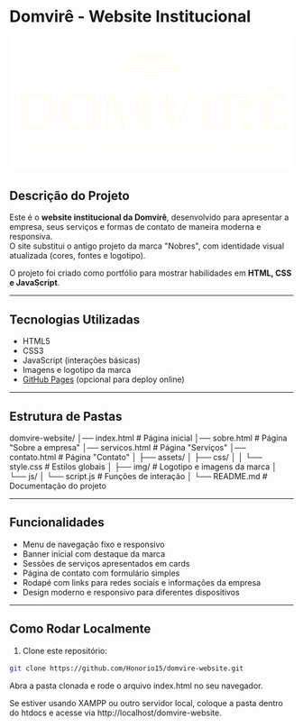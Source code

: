 # Domvirê - Website Institucional

![Logo Domvirê](templates/images/Logo_Completo_off_white-removebg-preview.png)

## Descrição do Projeto
Este é o **website institucional da Domvirê**, desenvolvido para apresentar a empresa, seus serviços e formas de contato de maneira moderna e responsiva.  
O site substitui o antigo projeto da marca "Nobres", com identidade visual atualizada (cores, fontes e logotipo).

O projeto foi criado como portfólio para mostrar habilidades em **HTML, CSS e JavaScript**.

---

## Tecnologias Utilizadas
- HTML5
- CSS3
- JavaScript (interações básicas)
- Imagens e logotipo da marca
- [GitHub Pages](https://pages.github.com/) (opcional para deploy online)

---

## Estrutura de Pastas
domvire-website/
│── index.html # Página inicial
│── sobre.html # Página "Sobre a empresa"
│── servicos.html # Página "Serviços"
│── contato.html # Página "Contato"
│
├── assets/
│ ├── css/
│ │ └── style.css # Estilos globais
│ ├── img/ # Logotipo e imagens da marca
│ └── js/
│ └── script.js # Funções de interação
│
└── README.md # Documentação do projeto


---

## Funcionalidades
- Menu de navegação fixo e responsivo
- Banner inicial com destaque da marca
- Sessões de serviços apresentados em cards
- Página de contato com formulário simples
- Rodapé com links para redes sociais e informações da empresa
- Design moderno e responsivo para diferentes dispositivos

---

## Como Rodar Localmente
1. Clone este repositório:

```bash
git clone https://github.com/Honorio15/domvire-website.git
```
Abra a pasta clonada e rode o arquivo index.html no seu navegador.

Se estiver usando XAMPP ou outro servidor local, coloque a pasta dentro do htdocs e acesse via http://localhost/domvire-website.
